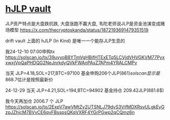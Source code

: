 # [hJLP vault](/2024/12/hjlp.md)

JLP资产特点是大盘跌抗跌, 大盘涨跑不赢大盘, 韦陀老师说JLP是资金池演变成赌场模型 <https://x.com/thecryptoskanda/status/1872193691479351519>

drift vault 上面的 hJLP (In Kind) 是唯一一个能存JLP生息的

我24-12-10 07:00申购tx <https://solscan.io/tx/39uyyoB8YTmVgHBifHTExETq5LCVjdVHVGKVM77PyxxwxjVpQaPHDQG2NeJnrkdyQVkFWAnPAsZ7APm4YRALCMPv>

当天 JLP=4.18,SOL=217,BTC=97100 基金申购206个JLP(861$) solscan显示是868.7$估计是按照最新价

24-12-29 当天 JLP=4.21,SOL=194,BTC=94902 基金持仓 209.42JLP(881.6$)

我今天再加仓 2006.7 个 JLP <https://solscan.io/tx/2ExpV7awVMtZy2UTSNLJ79dvS3VifMDXRsvULgkEyGzpJZhjcM7BVvCE6qvFBsspsQKqVXRF4YGrPGwp2qCQmz6n>
